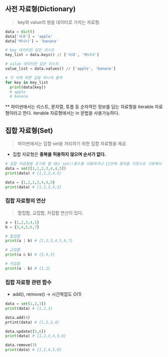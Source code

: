 ## 사전 자료형(Dictionary)
> key와 value의 쌍을 데이터로 가지는 자료형.
```python
data = dict()
data['사과'] = 'apple'
data['바나나'] = 'banana'

# key 데이터만 담은 리스트
key_list = data.keys() // ['사과', '바나나']

# value 데이터만 담은 리스트
value_list = data.values() // ['apple', 'banana']

# 각 키에 따른 값을 하나씩 출력
for key in key_list
  print(data[key]) 
  # apple
  # banana
```

** 파이썬에서는 리스트, 문자열, 튜플 등 순차적인 정보를 담는 자료형을 iterable 자료형이라고 한다. iterable 자료형에서는 in 문법을 사용가능하다.

## 집합 자료형(Set)
> 파이썬에서는 집합 set을 처리하기 위한 집합 자료형을 제공.
- 집합 자료형은 **중복을 허용하지 않으며 순서가 없다.**
```python
# 집합 자료형을 초기화 할 때는 set()함수를 이용하거나 {}안에 콤마를 기준으로 구분해서 넣으면 된다.
data = set([1,1,2,3,4,4,5])
print(data) # {1,2,3,4,5}

data = {1,1,2,3,4,4,5}
print(data) # {1,2,3,4,5}
```
### 집합 자료형의 연산
> 합집합, 교집합, 차집합 연산이 있다.
```python
a = {1,2,3,4,5}
b = {3,4,5,6,7}

# 합집합
print(a | b) # {1,2,3,4,5,6,7}

# 교집합
print(a & b) # {3,4,5}

# 차집합
print(a - b) # {1,2}
```

### 집합 자료형 관련 함수
- add(), remove() -> 시간복잡도 O(1)
```python
data = set(1,2,3])
print(data) # {1,2,3}

data.add(4) 
prtint(data) # {1,2,3,4}

data.update([5,6])
print(data) # {1,2,3,4,5,6}

data.remove(3)
print(data) # {1,2,4,5,6}
```
